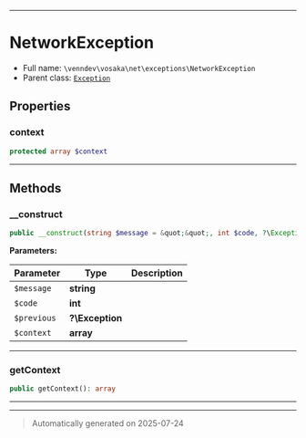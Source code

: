 ***

# NetworkException





* Full name: `\venndev\vosaka\net\exceptions\NetworkException`
* Parent class: [`Exception`](../../../../Exception.md)



## Properties


### context



```php
protected array $context
```






***

## Methods


### __construct



```php
public __construct(string $message = &quot;&quot;, int $code, ?\Exception $previous = null, array $context = []): mixed
```








**Parameters:**

| Parameter | Type | Description |
|-----------|------|-------------|
| `$message` | **string** |  |
| `$code` | **int** |  |
| `$previous` | **?\Exception** |  |
| `$context` | **array** |  |





***

### getContext



```php
public getContext(): array
```












***


***
> Automatically generated on 2025-07-24
